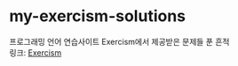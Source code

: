 # my-exercism-solutions
프로그래밍 언어 연습사이트 Exercism에서 제공받은 문제들 푼 흔적  
링크: [Exercism](https://exercism.io)
